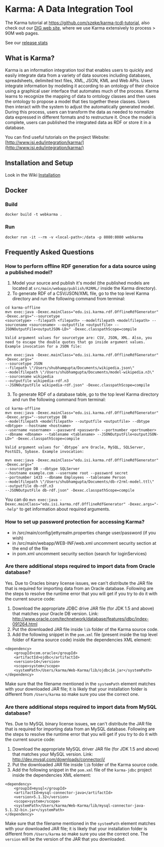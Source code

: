 Karma: A Data Integration Tool
================================

The Karma tutorial at https://github.com/szeke/karma-tcdl-tutorial, also check out our [DIG web site](http://usc-isi-i2.github.io/dig/), where we use Karma extensively to process > 90M web pages.

See our [release stats](http://www.somsubhra.com/github-release-stats/?username=usc-isi-i2&repository=Web-Karma)


## What is Karma?

Karma is an information integration tool that enables users to quickly and easily integrate data from a variety of data sources including databases, spreadsheets, delimited text files, XML, JSON, KML and Web APIs. Users integrate information by modeling it according to an ontology of their choice using a graphical user interface that automates much of the process. Karma learns to recognize the mapping of data to ontology classes and then uses the ontology to propose a model that ties together these classes. Users then interact with the system to adjust the automatically generated model. During this process, users can transform the data as needed to normalize data expressed in different formats and to restructure it. Once the model is complete, users can published the integrated data as RDF or store it in a database.

You can find useful tutorials on the project Website: [http://www.isi.edu/integration/karma/](http://www.isi.edu/integration/karma/)

## Installation and Setup ##

Look in the Wiki [Installation](https://github.com/InformationIntegrationGroup/Web-Karma/wiki/Installation)

## Docker ##
### Build
```docker build -t webkarma .```
### Run
```docker run -it --rm -v <local-path>:/data -p 8080:8080 webkarma```

## Frequently Asked Questions ##
### How to perform offline RDF generation for a data source using a published model? ###
1. Model your source and publish it's model (the published models are located at `src/main/webapp/publish/R2RML/` inside the Karma directory).
2. To generate RDF of a CSV/JSON/XML file, go to the top level Karma directory and run the following command from terminal:
```
cd karma-offline
mvn exec:java -Dexec.mainClass="edu.isi.karma.rdf.OfflineRdfGenerator" -Dexec.args="--sourcetype 
<sourcetype> --filepath <filepath> --modelfilepath <modelfilepath> --sourcename <sourcename> --outputfile <outputfile> --JSONOutputFile<outputJSON-LD>" -Dexec.classpathScope=compile
```

	Valid argument values for sourcetype are: CSV, JSON, XML. Also, you need to escape the double quotes that go inside argument values. Example invocation for a JSON file:
```	
mvn exec:java -Dexec.mainClass="edu.isi.karma.rdf.OfflineRdfGenerator" -Dexec.args="
--sourcetype JSON 
--filepath \"/Users/shubhamgupta/Documents/wikipedia.json\" 
--modelfilepath \"/Users/shubhamgupta/Documents/model-wikipedia.n3\"
--sourcename wikipedia
--outputfile wikipedia-rdf.n3
--JSONOutputFile wikipedia-rdf.json" -Dexec.classpathScope=compile
```
3. To generate RDF of a database table, go to the top level Karma directory and run the following command from terminal:
```
cd karma-offline
mvn exec:java -Dexec.mainClass="edu.isi.karma.rdf.OfflineRdfGenerator" -Dexec.args="--sourcetype DB
--modelfilepath <modelfilepath> --outputfile <outputfile> --dbtype <dbtype> --hostname <hostname> 
--username <username> --password <password> --portnumber <portnumber> --dbname <dbname> --tablename <tablename> --JSONOutputFile<outputJSON-LD>" -Dexec.classpathScope=compile
```
	Valid argument values for `dbtype` are Oracle, MySQL, SQLServer, PostGIS, Sybase. Example invocation:
```
mvn exec:java -Dexec.mainClass="edu.isi.karma.rdf.OfflineRdfGenerator" -Dexec.args="
--sourcetype DB --dbtype SQLServer 
--hostname example.com --username root --password secret 
--portnumber 1433 --dbname Employees --tablename Person 
--modelfilepath \"/Users/shubhamgupta/Documents/db-r2rml-model.ttl\"
--outputfile db-rdf.n3
--JSONOutputFile db-rdf.json" -Dexec.classpathScope=compile
```

You can do `mvn exec:java -Dexec.mainClass="edu.isi.karma.rdf.OfflineRdfGenerator" -Dexec.args="--help"` to get information about required arguments.

### How to set up password protection for accessing Karma? ###
- in /src/main/config/jettyrealm.properties change user/password (if you wish)
- in /src/main/webapp/WEB-INF/web.xml uncomment security section at the end of the file
- in pom.xml uncomment security section (search for loginServices)

### Are there additional steps required to import data from Oracle database? ###
Yes. Due to Oracles binary license issues, we can't distribute the JAR file that is required for importing data from an Oracle database. Following are the steps to resolve the runtime error that you will get if you try to do it with the current source code:

1. Download the appropriate JDBC drive JAR file (for JDK 1.5 and above) that matches your Oracle DB version. Link: http://www.oracle.com/technetwork/database/features/jdbc/index-091264.html
2. Put the downloaded JAR file inside `lib` folder of the Karma source code. 
3. Add the following snippet in the `pom.xml` file (present inside the top level folder of Karma source code) inside the dependencies XML element: 

```
<dependency> 
    <groupId>com.oracle</groupId> 
    <artifactId>ojdbc</artifactId> 
    <version>14</version> 
    <scope>system</scope> 
    <systemPath>/Users/karma/Web-Karma/lib/ojdbc14.jar</systemPath> 
</dependency> 
```
Make sure that the filename mentioned in the `systemPath` element matches with your downloaded JAR file; it is likely that your installation folder is different from `/Users/karma` so make sure you use the correct one.

### Are there additional steps required to import data from MySQL database? ###
Yes. Due to MySQL binary license issues, we can't distribute the JAR file that is required for importing data from an MySQL database. Following are the steps to resolve the runtime error that you will get if you try to do it with the current source code:

1. Download the appropriate MySQL driver JAR file (for JDK 1.5 and above) that matches your MySQL version. Link: http://dev.mysql.com/downloads/connector/j/
2. Put the downloaded JAR file inside `lib` folder of the Karma source code. 
3. Add the following snippet in the `pom.xml` file of the `karma-jdbc` project inside the dependencies XML element: 

```
<dependency> 
    <groupId>mysql</groupId> 
    <artifactId>mysql-connector-java</artifactId> 
    <version>5.1.32</version> 
    <scope>system</scope> 
    <systemPath>/Users/karma/Web-Karma/lib/mysql-connector-java-5.1.32-bin.jar</systemPath> 
</dependency> 
```
Make sure that the filename mentioned in the `systemPath` element matches with your downloaded JAR file; it is likely that your installation folder is different from `/Users/karma` so make sure you use the correct one. The `version` will be the version of the JAR that you downloaded.


